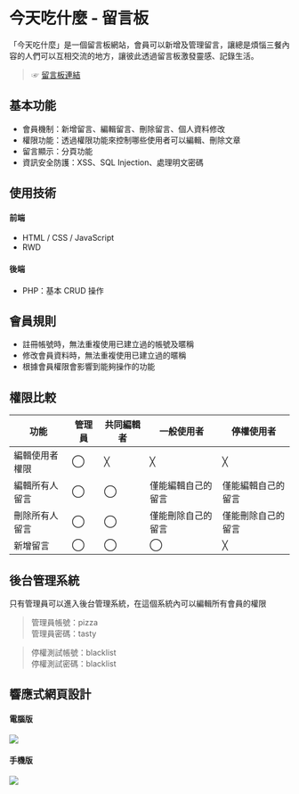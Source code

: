 # 今天吃什麼 - 留言板
「今天吃什麼」是一個留言板網站，會員可以新增及管理留言，讓總是煩惱三餐內容的人們可以互相交流的地方，讓彼此透過留言板激發靈感、記錄生活。

> ☞ [留言板連結](http://mentor-program.co/mtr04group5/mily/week11/hw1/index.php)

## 基本功能
- 會員機制：新增留言、編輯留言、刪除留言、個人資料修改
- 權限功能：透過權限功能來控制哪些使用者可以編輯、刪除文章
- 留言顯示：分頁功能
- 資訊安全防護：XSS、SQL Injection、處理明文密碼

## 使用技術
#### 前端
- HTML / CSS / JavaScript
- RWD

#### 後端
- PHP：基本 CRUD 操作

## 會員規則
- 註冊帳號時，無法重複使用已建立過的帳號及暱稱
- 修改會員資料時，無法重複使用已建立過的暱稱
- 根據會員權限會影響到能夠操作的功能
 
## 權限比較
| 功能      | 管理員 | 共同編輯者 | 一般使用者 | 停權使用者 |
| -------- | -------- | -------- | -------- | -------- |
| 編輯使用者權限  | ◯ | ╳ | ╳   |   ╳   |
| 編輯所有人留言  | ◯ | ◯ | 僅能編輯自己的留言 | 僅能編輯自己的留言 |
| 刪除所有人留言  | ◯ | ◯ | 僅能刪除自己的留言 | 僅能刪除自己的留言 |
| 新增留言  | ◯ | ◯ | ◯ | ╳ |

## 後台管理系統
只有管理員可以進入後台管理系統，在這個系統內可以編輯所有會員的權限

> 管理員帳號：pizza <br>
> 管理員密碼：tasty

> 停權測試帳號：blacklist <br>
> 停權測試密碼：blacklist

## 響應式網頁設計
#### 電腦版
![](RWD-desktop.gif)

#### 手機版
![](RWD-mobile.gif)